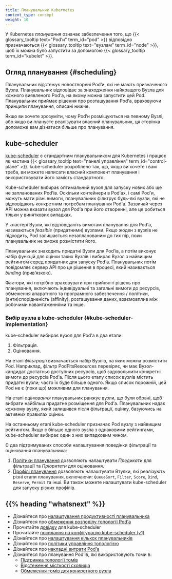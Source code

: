 ```yaml
---
title: Планувальник Kubernetes
content_type: concept
weight: 10
---
```


<!-- overview -->

У Kubernetes _планування_ означає забезпечення того, що {{< glossary_tooltip text="Podʼи" term_id="pod" >}} відповідно призначаються {{< glossary_tooltip text="вузлам" term_id="node" >}}, щоб їх можна було запустити за допомогою {{< glossary_tooltip term_id="kubelet" >}}.

<!-- body -->

## Огляд планування {#scheduling}

Планувальник відстежує новостворені Podʼи, які не мають призначеного Вузла. Планувальник відповідає за знаходження найкращого Вузла для кожного виявленого Podʼа, на якому можна запустити цей Pod. Планувальник приймає рішення про розташування Podʼа, враховуючи принципи планування, описані нижче.

Якщо ви хочете зрозуміти, чому Podʼи розміщуються на певному Вузлі, або якщо ви плануєте реалізувати власний планувальник, ця сторінка допоможе вам дізнатися більше про планування.

## kube-scheduler

[kube-scheduler](/uk/docs/reference/command-line-tools-reference/kube-scheduler/) є стандартним планувальником для Kubernetes і працює як частина {{< glossary_tooltip text="панелі управління" term_id="control-plane" >}}. kube-scheduler розроблено так, що, якщо ви хочете і вам треба, ви можете написати власний компонент планування і використовувати його замість стандартного.

Kube-scheduler вибирає оптимальний вузол для запуску нових або ще не запланованих Podʼів. Оскільки контейнери в Podʼах, і самі Podʼи, можуть мати різні вимоги, планувальник фільтрує будь-які вузли, які не відповідають конкретним потребам планування Podʼа. Зазвичай через API можна вказати вузол для Podʼа при його створенні, але це робиться тільки у виняткових випадках.

У кластері Вузли, які відповідають вимогам планування для Podʼа, називаються _feasible_ (придатними) вузлами. Якщо жоден з вузлів не підходить, Pod залишається незапланованим до тих пір, поки планувальник не зможе розмістити його.

Планувальник знаходить придатні Вузли для Podʼів, а потім виконує набір функцій для оцінки таких Вузлів і вибирає Вузол з найвищим рейтингом серед придатних для запуску Podʼа. Планувальник потім повідомляє сервер API про це рішення в процесі, який називається _binding_ (привʼязкою).

Фактори, які потрібно враховувати при прийнятті рішень про планування, включають індивідуальні та загальні вимоги до ресурсів, обмеження апаратного та програмного забезпечення / політики, (анти)спорідненість (affinity), розташування даних, взаємовплив між робочими навантаженнями та інше.

### Вибір вузла в kube-scheduler {#kube-scheduler-implementation}

kube-scheduler вибирає вузол для Podʼа в два етапи:

1. Фільтрація.
1. Оцінювання.

На етапі _фільтрації_ визначається набір Вузлів, на яких можна розмістити Pod. Наприклад, фільтр PodFitsResources перевіряє, чи має Вузол-кандидат достатньо доступних ресурсів, щоб задовольнити конкретні вимоги до ресурсів Podʼа. Після цього етапу список вузлів містить придатні вузли; часто їх буде більше одного. Якщо список порожній, цей Pod не є (поки що) можливим для планування.

На етапі _оцінювання_ планувальник ранжує вузли, що були обрані, щоб вибрати найбільш придатне розміщення для Podʼа. Планувальник надає кожному вузлу, який залишився після фільтрації, оцінку, базуючись на активних правилах оцінки.

На останньому етапі kube-scheduler призначає Pod вузлу з найвищим рейтингом. Якщо є більше одного вузла з однаковими рейтингами, kube-scheduler вибирає один з них випадковим чином.

Є два підтримуваних способи налаштування поведінки фільтрації та оцінювання планувальника:

1. [Політики планування](/uk/docs/reference/scheduling/policies) дозволяють налаштувати _Предикати_ для фільтрації та _Пріоритети_ для оцінювання.
2. [Профілі планування](/uk/docs/reference/scheduling/config/#profiles) дозволяють налаштувати Втулки, які реалізують різні етапи планування, включаючи: `QueueSort`, `Filter`, `Score`, `Bind`, `Reserve`, `Permit` та інші. Ви також можете налаштувати kube-scheduler для запуску різних профілів.

## {{% heading "whatsnext" %}}

* Дізнайтеся про [налаштування продуктивності планувальника](/uk/docs/concepts/scheduling-eviction/scheduler-perf-tuning/)
* Дізнайтеся про [обмеження розподілу топології Podʼа](/uk/docs/concepts/scheduling-eviction/topology-spread-constraints/)
* Прочитайте [довідку](/uk/docs/reference/command-line-tools-reference/kube-scheduler/) для kube-scheduler
* Прочитайте [посилання на конфігурацію kube-scheduler (v1)](/uk/docs/reference/config-api/kube-scheduler-config.v1/)
* Дізнайтеся про [налаштування кількох планувальників](/uk/docs/tasks/extend-kubernetes/configure-multiple-schedulers/)
* Дізнайтеся про [політики управління топологією](/uk/docs/tasks/administer-cluster/topology-manager/)
* Дізнайтеся про [накладні витрати Podʼа](/uk/docs/concepts/scheduling-eviction/pod-overhead/)
* Дізнайтеся про планування Podʼів, які використовують томи в:
  * [Підтримка топології томів](/uk/docs/concepts/storage/storage-classes/#volume-binding-mode)
  * [Відстеження місткості сховища](/uk/docs/concepts/storage/storage-capacity/)
  * [Обмеження томів для конкретного вузла](/uk/docs/concepts/storage/storage-limits/)

